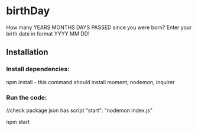 # birthDay

How many YEARS MONTHS DAYS PASSED since you were born?
Enter your birth date in format YYYY MM DD!

## Installation

### Install dependencies:

npm install - this command should install moment, nodemon, inquirer

### Run the code:

//check package json has script "start": "nodemon index.js"

npm start
